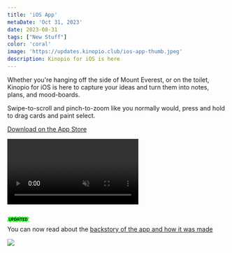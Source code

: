 ```yaml
---
title: 'iOS App'
metaDate: 'Oct 31, 2023'
date: 2023-08-31
tags: ["New Stuff"]
color: 'coral'
image: 'https://updates.kinopio.club/ios-app-thumb.jpeg'
description: Kinopio for iOS is here
---
```


Whether you're hanging off the side of Mount Everest, or on the toilet, Kinopio for iOS is here to capture your ideas and turn them into notes, plans, and mood-boards.

Swipe-to-scroll and pinch-to-zoom like you normally would, press and hold to drag cards and paint select.

[Download on the App Store](https://apps.apple.com/us/app/kinopio/id6448743101)

<p>
<video class="" autoplay loop muted playsinline>
  <source src="https://updates.kinopio.club/ios-app.mp4">
</video>
</p>

<img class="icon" style="width:50px; margin-bottom: -10px " src="/assets/updated.gif"/>

You can now read about the [backstory of the app and how it was made](https://pketh.org/kinopio-ios.html)

<a href="https://pketh.org/kinopio-ios.html">
  <img class="wide" src="https://updates.kinopio.club/ios-app-blog-post.png">
</a>